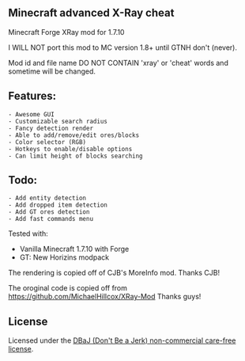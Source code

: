 ## Minecraft advanced X-Ray cheat
Minecraft Forge XRay mod for 1.7.10

I WILL NOT port this mod to MC version 1.8+ until GTNH don't (never).

Mod id and file name DO NOT CONTAIN 'xray' or 'cheat' words and sometime will be changed.

## Features:
    - Awesome GUI
    - Customizable search radius
    - Fancy detection render
    - Able to add/remove/edit ores/blocks
    - Color selector (RGB)
    - Hotkeys to enable/disable options
    - Can limit height of blocks searching
    
## Todo:
    - Add entity detection
    - Add dropped item detection
    - Add GT ores detection
    - Add fast commands menu

Tested with:
 - Vanilla Minecraft 1.7.10 with Forge
 - GT: New Horizins modpack

The rendering is copied off of CJB's MoreInfo mod. Thanks CJB!

The oroginal code is copied off from https://github.com/MichaelHillcox/XRay-Mod Thanks guys!

## License
Licensed under the [DBaJ (Don't Be a Jerk) non-commercial care-free license](http://www.dbad-license.org/).
